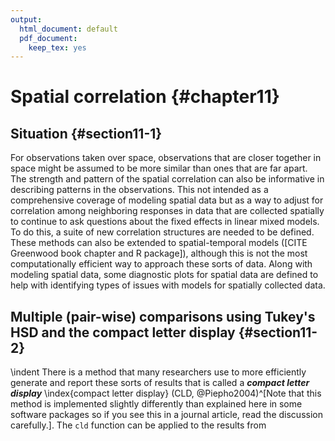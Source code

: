```yaml
---
output:
  html_document: default
  pdf_document:
    keep_tex: yes
---
```


# Spatial correlation {#chapter11}






## Situation {#section11-1}

For observations taken over space, observations that are closer together in space might be assumed to be more similar than ones that are far apart. The strength and pattern of the spatial correlation can also be informative in describing patterns in the observations. This not intended as a comprehensive coverage of modeling spatial data but as a way to adjust for correlation among neighboring responses in data that are collected spatially to continue to ask questions about the fixed effects in linear mixed models. To do this, a suite of new correlation structures are needed to be defined. These methods can also be extended to spatial-temporal models ([CITE Greenwood book chapter and R package]), although this is not the most computationally efficient way to approach these sorts of data. Along with modeling spatial data, some diagnostic plots for spatial data are defined to help with identifying types of issues with models for spatially collected data.




<!-- \sectionmark{Multiple (pair-wise) comparisons using Tukey's HSD and CLD} -->

## Multiple (pair-wise) comparisons using Tukey's HSD and the compact letter display {#section11-2}

<!-- \sectionmark{Multiple (pair-wise) comparisons using Tukey's HSD and CLD} -->


\indent There is a method that many researchers use to more efficiently generate and 
report these sorts of results that is called a ***compact letter display*** \index{compact letter display}
(CLD, @Piepho2004)^[Note that this method is implemented slightly differently than explained here in some software packages so if you see this in a journal article, read the discussion carefully.]. The ``cld`` function can be applied to the results from 

<!-- \newpage -->

